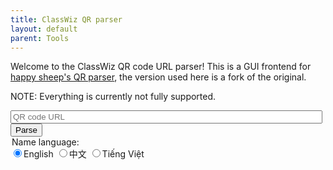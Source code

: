 ```yaml
---
title: ClassWiz QR parser
layout: default
parent: Tools
---
```


Welcome to the ClassWiz QR code URL parser! This is a GUI frontend for [happy sheep's QR parser](https://cwqr.pages.dev), the version used here is a fork of the original.

NOTE: Everything is currently not fully supported.

<script defer src="src/cwqr.js"></script>
<script src="https://i.upmath.me/latex.js"></script>

<input id="qrUrl" style="width: 99%" placeholder="QR code URL" />
<button id="parse" class="btn" onclick="main()">Parse</button>

<form id="langsel">
<legend>Name language:</legend>
<input type="radio" id="lang_en" name="lang" value="Global" checked /><label for="lang_en">English</label>
<input type="radio" id="lang_zh" name="lang" value="CN" /><label for="lang_zh">中文</label>
<input type="radio" id="lang_vi" name="lang" value="VN" /><label for="lang_vi">Tiếng Việt</label>
</form>

<p id="report"></p>
<div id="result_" style="display: none;">
<h2>Model information</h2>
<ul><li>Model: <span id="model_name"></span> (version <span id="model_type"></span>-<span id="model_id"></span>, revision <span id="model_version"></span>)</li>
<li>Has QR code capabilities: <span id="model_qr"></span></li>
<li>Serial number: <span id="model_serialNumber"></span></li></ul>
<h2>Operating environment</h2>
Mode: <span id="mode"></span><br>
Settings:
<table><thead><tr><th>Name</th><th>Value</th></tr></thead><tbody id="setup"></tbody></table>
<div id="calculation" style="display: none;">
<h2>Calculation info</h2>
<ul><li>Expression:<br><img id="expression"></li>
<li>Result:<br><img id="result_templated"></li>
<ul><li>Part 1: decimal <span id="result_part1_decimal"></span><br><img id="result_part1"></li></ul>
<ul><li>Part 2: decimal <span id="result_part2_decimal"></span><br><img id="result_part2"></li></ul>
</ul>
</div>
</div>

<script>
let result;
const latex_url_prefix = 'https://latex.codecogs.com/gif.latex?%5Cbg_black%20%5Clarge';

function getRegion() {
	let data = new FormData(document.getElementById('langsel'));
	let region;
	for (var [k, v] of data.entries()) return v;
}

function parseName(l) {
	let globalname = '';
	for (var i of l) {
		if (i.region == 'Global') globalname = i.name;
		if (i.region == getRegion()) return i.name;
	}
	return globalname;
}

function main() {
	document.getElementById('parse').disabled = true;

	try {
		result = cwqr.parseUrl(qrUrl.value);

		/* model */
		document.getElementById('model_name').innerHTML = result.model.name;
		document.getElementById('model_type').innerHTML = result.model.type;
		document.getElementById('model_id').innerHTML = result.model.id;
		document.getElementById('model_version').innerHTML = result.model.version;
		document.getElementById('model_qr').innerHTML = result.model.qr ? 'Yes' : 'No';
		document.getElementById('model_serialNumber').innerHTML = result.model.serialNumber;

		/* mode + setup */
		let mode_str;
		if (Array.isArray(result.mode)) mode_str = result.mode.length > 0 ? parseName(result.mode) : 'None';
		else {
			mode_str = parseName(result.mode.mainName);
			if (result.mode.subName.length > 0) mode_str += ` - ${parseName(result.mode.subName)}`;
		}
		document.getElementById('mode').innerHTML = mode_str;
		var tbdy = document.getElementById('setup');
		tbdy.replaceChildren();
		for (var setting of result.setup) {
			if (setting.value.length > 0) {
				var tr = document.createElement('tr');
				var td1 = document.createElement('td');
				td1.appendChild(document.createTextNode(parseName(setting.name)));
				var td2 = document.createElement('td');
				td2.appendChild(document.createTextNode(parseName(setting.value)));
				tr.appendChild(td1);
				tr.appendChild(td2);
				tbdy.appendChild(tr);
			}
		}

		/* calculation info */
		if ('expression' in result) {
			document.getElementById('expression').src = `${latex_url_prefix}${encodeURIComponent(result.expression)}`;
			document.getElementById('expression').alt = result.expression;
			document.getElementById('result_templated').src = `${latex_url_prefix}${encodeURIComponent(result.result[0].latex)}`;
			document.getElementById('result_templated').alt = result.result[0].latex;
			document.getElementById('result_part1_decimal').innerHTML = result.result[1].decimal;
			document.getElementById('result_part1').src = `${latex_url_prefix}${encodeURIComponent(result.result[1].latex)}`;
			document.getElementById('result_part1').alt = result.result[1].latex;
			document.getElementById('result_part2_decimal').innerHTML = result.result[2].decimal;
			document.getElementById('result_part2').src = `${latex_url_prefix}${encodeURIComponent(result.result[2].latex)}`;
			document.getElementById('result_part2').alt = result.result[2].latex;

			document.getElementById('calculation').style = '';
		}

		document.getElementById('report').innerHTML = 'Your results are below!';
		document.getElementById('result_').style = '';
		document.getElementById('parse').disabled = false;

	} catch(err) {
		document.getElementById('report').innerHTML = `Error:<br>${err.message}`;
		document.getElementById('parse').disabled = false;
		return;
	}

}
